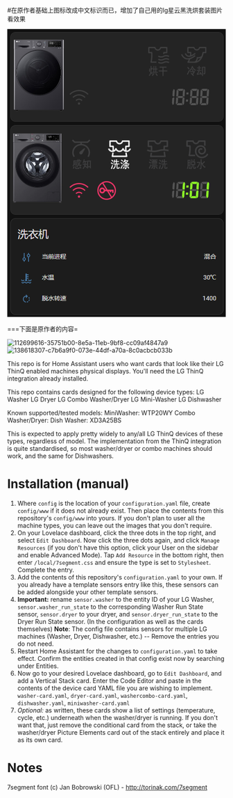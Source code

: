 #在原作者基础上图标改成中文标识而已，增加了自己用的lg星云黑洗烘套装图片
看效果



![xiaoguo](https://github.com/jiamule/lg-washer-dryer-card/blob/main/lggggg.png)



===下面是原作者的内容=



![112699616-35751b00-8e5a-11eb-9bf8-cc09af4847a9](https://user-images.githubusercontent.com/2007088/219449339-a4ee4d38-c8d2-45b9-96c0-0c4ad1325cb0.PNG)
![138618307-c7b6a9f0-073e-44df-a70a-8c0acbcb033b](https://user-images.githubusercontent.com/2007088/219449465-211f7ba4-1b8d-4262-8b84-d91e2aa4fd36.png)


This repo is for Home Assistant users who want cards that look like their LG ThinQ enabled machines physical displays. You'll need the LG ThinQ integration already installed.

This repo contains cards designed for the following device types:
LG Washer
LG Dryer
LG Combo Washer/Dryer
LG Mini-Washer
LG Dishwasher

Known supported/tested models:
MiniWasher: WTP20WY
Combo Washer/Dryer: 
Dish Washer: XD3A25BS

This is expected to apply pretty widely to any/all LG ThinQ devices of these types, regardless of model. The implementation from the ThinQ integration is quite standardised, so most washer/dryer or combo machines should work, and the same for Dishwashers. 

# Installation (manual)
1. Where `config` is the location of your `configuration.yaml` file, create `config/www` if it does not already exist. Then place the contents from this repository's `config/www` into yours.
If you don't plan to user all the machine types, you can leave out the images that you don't require.
2. On your Lovelace dashboard, click the three dots in the top right, and select `Edit Dashboard`. Now click the three dots again, and click `Manage Resources` (if you don't have this option, click your User on the sidebar and enable Advanced Mode). Tap `Add Resource` in the bottom right, then enter `/local/7segment.css` and ensure the type is set to `Stylesheet`. Complete the entry.
3. Add the contents of this repository's `configuration.yaml` to your own. If you already have a template sensors entry like this, these sensors can be added alongside your other template sensors.
4. **Important:** rename `sensor.washer` to the entity ID of your LG Washer, `sensor.washer_run_state` to the corresponding Washer Run State sensor, `sensor.dryer` to your dryer, and `sensor.dryer_run_state` to the Dryer Run State sensor. (In the configuration as well as the cards themselves)
**Note**: The config file contains sensors for multiple LG machines (Washer, Dryer, Dishwasher, etc.) -- Remove the entries you do not need.
5. Restart Home Assistant for the changes to `configuration.yaml` to take effect. Confirm the entities created in that config exist now by searching under Entities. 
5. Now go to your desired Lovelace dashboard, go to `Edit Dashboard`, and add a Vertical Stack card. Enter the Code Editor and paste in the contents of the device card YAML file you are wishing to implement.
`washer-card.yaml`, `dryer-card.yaml`, `washercombo-card.yaml`, `dishwasher.yaml`, `miniwasher-card.yaml`
6. _Optional:_ as written, these cards show a list of settings (temperature, cycle, etc.) underneath when the washer/dryer is running. If you don't want that, just remove the conditional card from the stack, or take the washer/dryer Picture Elements card out of the stack entirely and place it as its own card.

# Notes
7segment font (c) Jan Bobrowski (OFL) - http://torinak.com/7segment
